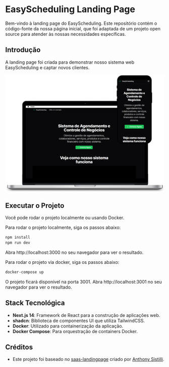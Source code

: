 # EasyScheduling Landing Page

Bem-vindo à landing page do EasyScheduling. Este repositório contém o código-fonte da nossa página inicial, que foi adaptada de um projeto open source para atender às nossas necessidades específicas.

## Introdução

A landing page foi criada para demonstrar nosso sistema web EasyScheduling e captar novos clientes.

![Pré-visualização](public/page.png)

## Executar o Projeto

Você pode rodar o projeto localmente ou usando Docker.

Para rodar o projeto localmente, siga os passos abaixo:

```bash
npm install
npm run dev
```

Abra http://localhost:3000 no seu navegador para ver o resultado.

Para rodar o projeto via docker, siga os passos abaixo:
```bash
docker-compose up
```

O projeto ficará disponível na porta 3001. Abra http://localhost:3001 no seu navegador para ver o resultado.

## Stack Tecnológica

- **Next.js 14**: Framework de React para a construção de aplicações web.
- **shadcn**: Biblioteca de componentes UI que utiliza TailwindCSS.
- **Docker**: Utilizado para containerização da aplicação.
- **Docker Compose**: Para orquestração de containers Docker.

## Créditos
- Este projeto foi baseado no [saas-landingpage](https://github.com/AtotheY/saas-landingpage) criado por [Anthony Sistilli](https://github.com/AtotheY).